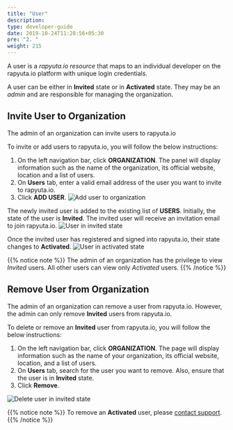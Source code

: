 ```yaml
---
title: "User"
description:
type: developer-guide
date: 2019-10-24T11:28:56+05:30
pre: "2. "
weight: 215
---
```

A user is a *rapyuta.io resource* that maps to an individual developer
on the rapyuta.io platform with unique login credentials. 

A user can be either in **Invited** state or in **Activated** state. 
They may be an *admin* and are responsible for managing the organization.

## Invite User to Organization
The admin of an organization can invite users to rapyuta.io

To invite or add users to rapyuta.io, you will follow the below
instructions:

1. On the left navigation bar, click **ORGANIZATION**. The panel will
   display information such as the name of the organization, its official website, location and a list of users.
2. On **Users** tab, enter a valid email address of the user you want to
   invite to rapyuta.io.
3. Click **ADD USER**.
   ![Add user to organization](/images/getting-started/organization/add-usr-org.png?classes=border,shadow&width=50pc)

The newly invited user is added to the existing list of **USERS**.
Initially, the state of the user is **Invited**. The invited user
will receive an invitation email to join rapyuta.io.
![User in invited state](/images/getting-started/organization/user-is-invited.png?classes=border,shadow&width=50pc)

Once the invited user has registered and signed into rapyuta.io, their state
changes to **Activated**.
![User in activated state](/images/getting-started/organization/invited-user-signs-in.png?classes=border,shadow&width=50pc)

{{% notice note %}}
The admin of an organization has the privilege to view *Invited* users. All other users can view only *Activated*
users.
{{% /notice %}}

## Remove User from Organization
The admin of an organization can remove a user from rapyuta.io.
However, the admin can only remove **Invited** users
from rapyuta.io.

To delete or remove an **Invited** user from rapyuta.io,
you will follow the below instructions:

1. On the left navigation bar, click **ORGANIZATION**.
   The page will display information such as the name of your
   organization, its official website, location, and a list of users.
2. On **Users** tab, search for the user you want to remove.
   Also, ensure that the user is in **Invited** state.
3. Click **Remove**.

![Delete user in invited state](/images/getting-started/organization/delete-invited-usr.png?classes=border,shadow&width=50pc)

{{% notice note %}}
To remove an **Activated** user, please <a href="#" onclick="javascript:FreshWidget.show();">contact support</a>.
{{% /notice %}}